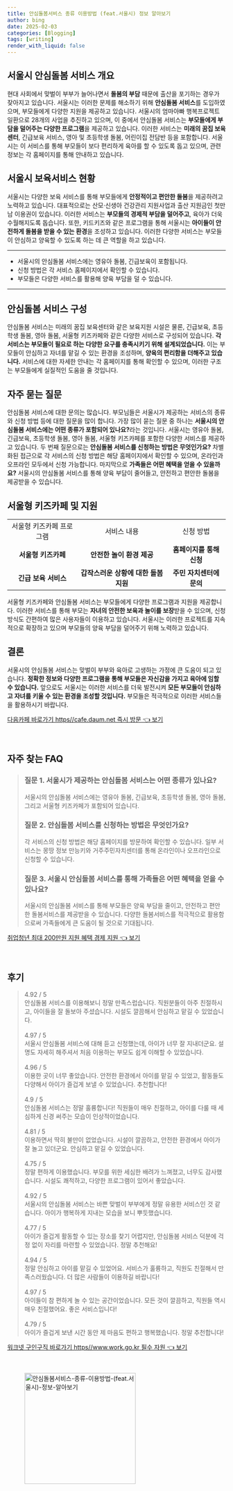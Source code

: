 ```yaml
---
title: 안심돌봄서비스 종류 이용방법 (feat.서울시) 정보 알아보기
author: bing
date: 2025-02-03
categories: [Blogging]
tags: [writing]
render_with_liquid: false
---
```



<h2 id='서울시_안심돌봄_서비스 개요'>서울시 안심돌봄 서비스 개요</h2>

<p>현대 사회에서 맞벌이 부부가 늘어나면서 <b>돌봄의 부담</b> 때문에 출산을 포기하는 경우가 잦아지고 있습니다. 서울시는 이러한 문제를 해소하기 위해 <b>안심돌봄 서비스</b>를 도입하였으며, 부모들에게 다양한 지원을 제공하고 있습니다. 서울시의 엄마아빠 행복프로젝트 일환으로 28개의 사업을 추진하고 있으며, 이 중에서 안심돌봄 서비스는 <b>부모들에게 부담을 덜어주는 다양한 프로그램</b>을 제공하고 있습니다. 이러한 서비스는 <b>미래의 꿈집 보육센터</b>, 긴급보육 서비스, 영아 및 초등학생 돌봄, 어린이집 전담반 등을 포함합니다. 서울시는 이 서비스를 통해 부모들이 보다 편리하게 육아를 할 수 있도록 돕고 있으며, 관련 정보는 각 홈페이지를 통해 안내하고 있습니다.</p>

<h2 id='서울시_보육서비스_현황'>서울시 보육서비스 현황</h2>

<p>서울시는 다양한 보육 서비스를 통해 부모들에게 <b>안정적이고 편안한 돌봄</b>을 제공하려고 노력하고 있습니다. 대표적으로는 산모·신생아 건강관리 지원사업과 출산 지원금인 첫만남 이용권이 있습니다. 이러한 서비스는 <b>부모들의 경제적 부담을 덜어주고</b>, 육아가 더욱 수월해지도록 돕습니다. 또한, 키드키즈와 같은 프로그램을 통해 서울시는 <b>아이들이 안전하게 돌봄을 받을 수 있는 환경</b>을 조성하고 있습니다. 이러한 다양한 서비스는 부모들이 안심하고 양육할 수 있도록 하는 데 큰 역할을 하고 있습니다.</p>

<hr />

<ul>
    <li>서울시의 안심돌봄 서비스에는 영유아 돌봄, 긴급보육이 포함됩니다.</li>
    <li>신청 방법은 각 서비스 홈페이지에서 확인할 수 있습니다.</li>
    <li>부모들은 다양한 서비스를 활용해 양육 부담을 덜 수 있습니다.</li>
</ul>

<hr />

<h2 id='안심돌봄_서비스_구성'>안심돌봄 서비스 구성</h2>

<p>안심돌봄 서비스는 미래의 꿈집 보육센터와 같은 보육지원 시설은 물론, 긴급보육, 초등학생 돌봄, 영아 돌봄, 서울형 키즈카페와 같은 다양한 서비스로 구성되어 있습니다. <b>각 서비스는 부모들이 필요로 하는 다양한 요구를 충족시키기 위해 설계되었습니다.</b> 이는 부모들이 안심하고 자녀를 맡길 수 있는 환경을 조성하며, <b>양육의 편리함을 더해주고 있습니다.</b> 서비스에 대한 자세한 안내는 각 홈페이지를 통해 확인할 수 있으며, 이러한 구조는 부모들에게 실질적인 도움을 줄 것입니다.</p>

<h2 id='자주_묻는_질문'>자주 묻는 질문</h2>

<p>안심돌봄 서비스에 대한 문의는 많습니다. 부모님들은 서울시가 제공하는 서비스의 종류와 신청 방법 등에 대한 질문을 많이 합니다. 가장 많이 묻는 질문 중 하나는 <b>서울시의 안심돌봄 서비스에는 어떤 종류가 포함되어 있나요?</b>라는 것입니다. 서울시는 영유아 돌봄, 긴급보육, 초등학생 돌봄, 영아 돌봄, 서울형 키즈카페를 포함한 다양한 서비스를 제공하고 있습니다. 두 번째 질문으로는 <b>안심돌봄 서비스를 신청하는 방법은 무엇인가요?</b> 차별화된 접근으로 각 서비스의 신청 방법은 해당 홈페이지에서 확인할 수 있으며, 온라인과 오프라인 모두에서 신청 가능합니다. 마지막으로 <b>가족들은 어떤 혜택을 얻을 수 있을까요?</b> 서울시의 안심돌봄 서비스를 통해 양육 부담이 줄어들고, 안전하고 편안한 돌봄을 제공받을 수 있습니다.</p>

<h2 id='서울형_키즈카페_및_지원'>서울형 키즈카페 및 지원</h2>

<table>
    <tr>
        <td style="text-align: center; height: 17px;">서울형 키즈카페 프로그램</td>
        <td style="text-align: center; height: 17px;">서비스 내용</td>
        <td style="text-align: center; height: 17px;">신청 방법</td>
    </tr>
    <tr>
        <td style="text-align: center; height: 17px;"><b>서울형 키즈카페</b></td>
        <td style="text-align: center; height: 17px;"><b>안전한 놀이 환경 제공</b></td>
        <td style="text-align: center; height: 17px;"><b>홈페이지를 통해 신청</b></td>
    </tr>
    <tr>
        <td style="text-align: center; height: 17px;"><b>긴급 보육 서비스</b></td>
        <td style="text-align: center; height: 17px;"><b>갑작스러운 상황에 대한 돌봄 지원</b></td>
        <td style="text-align: center; height: 17px;"><b>주민 자치센터에 문의</b></td>
    </tr>
</table>

<p>서울형 키즈카페와 안심돌봄 서비스는 부모들에게 다양한 프로그램과 지원을 제공합니다. 이러한 서비스를 통해 부모는 <b>자녀의 안전한 보육과 놀이를 보장</b>받을 수 있으며, 신청 방식도 간편하여 많은 사용자들이 이용하고 있습니다. 서울시는 이러한 프로젝트를 지속적으로 확장하고 있으며 부모들의 양육 부담을 덜어주기 위해 노력하고 있습니다.</p>

<h2 id='결론'>결론</h2>

<p>서울시의 안심돌봄 서비스는 맞벌이 부부와 육아로 고생하는 가정에 큰 도움이 되고 있습니다. <b>정확한 정보와 다양한 프로그램을 통해 부모들은 자신감을 가지고 육아에 임할 수 있습니다.</b> 앞으로도 서울시는 이러한 서비스를 더욱 발전시켜 <b>모든 부모들이 안심하고 자녀를 키울 수 있는 환경을 조성할 것입니다.</b> 부모들은 적극적으로 이러한 서비스들을 활용하시기 바랍니다.</p>


<p><a class="click-button" title="다음카페 바로가기 https//cafe.daum.net 즉시 방문" href="https://blackassets.github.io/posts/%EB%8B%A4%EC%9D%8C%EC%B9%B4%ED%8E%98-%EB%B0%94%EB%A1%9C%EA%B0%80%EA%B8%B0-httpscafe.daum.net-%EC%A6%89%EC%8B%9C-%EB%B0%A9%EB%AC%B8/" rel="dofollow">다음카페 바로가기 https//cafe.daum.net 즉시 방문 👈 보기</a></p><br>
<h2 id='자주_찾는_FAQ'>자주 찾는 FAQ</h2>
<div itemscope="" itemtype="https://schema.org/FAQPage"> 
<blockquote> 
<div itemscope="" itemprop="mainEntity" itemtype="https://schema.org/Question"> 
<h3 itemprop="name">질문 1. 서울시가 제공하는 안심돌봄 서비스는 어떤 종류가 있나요?</h3> 
<div itemscope="" itemprop="acceptedAnswer" itemtype="https://schema.org/Answer"> 
<span itemprop="text"> 
<p>서울시의 안심돌봄 서비스에는 영유아 돌봄, 긴급보육, 초등학생 돌봄, 영아 돌봄, 그리고 서울형 키즈카페가 포함되어 있습니다.</p> 
</span> 
</div> 
</div> 

<div itemscope="" itemprop="mainEntity" itemtype="https://schema.org/Question"> 
<h3 itemprop="name">질문 2. 안심돌봄 서비스를 신청하는 방법은 무엇인가요?</h3> 
<div itemscope="" itemprop="acceptedAnswer" itemtype="https://schema.org/Answer"> 
<span itemprop="text"> 
<p>각 서비스의 신청 방법은 해당 홈페이지를 방문하여 확인할 수 있습니다. 일부 서비스는 몽땅 정보 만능키와 거주주민자치센터를 통해 온라인이나 오프라인으로 신청할 수 있습니다.</p> 
</span> 
</div> 
</div> 

<div itemscope="" itemprop="mainEntity" itemtype="https://schema.org/Question"> 
<h3 itemprop="name">질문 3. 서울시 안심돌봄 서비스를 통해 가족들은 어떤 혜택을 얻을 수 있나요?</h3> 
<div itemscope="" itemprop="acceptedAnswer" itemtype="https://schema.org/Answer"> 
<span itemprop="text"> 
<p>서울시의 안심돌봄 서비스를 통해 부모들은 양육 부담을 줄이고, 안전하고 편안한 돌봄서비스를 제공받을 수 있습니다. 다양한 돌봄서비스를 적극적으로 활용함으로써 가족들에게 큰 도움이 될 것으로 기대됩니다.</p> 
</span> 
</div> 
</div> 
</blockquote> 
</div>
<p><a class="click-button" title="취업청년 최대 200만원 지원 혜택 경제 지원" href="https://blackassets.github.io/posts/%EC%B7%A8%EC%97%85%EC%B2%AD%EB%85%84-%EC%B5%9C%EB%8C%80-200%EB%A7%8C%EC%9B%90-%EC%A7%80%EC%9B%90-%ED%98%9C%ED%83%9D-%EA%B2%BD%EC%A0%9C-%EC%A7%80%EC%9B%90/" rel="dofollow">취업청년 최대 200만원 지원 혜택 경제 지원 👈 보기</a></p><br>
<h2 id='후기'>후기</h2>
<div itemscope itemtype="https://schema.org/Product">
  <blockquote>
  <div itemprop="review" itemscope itemtype="https://schema.org/Review">
      <div itemprop="reviewRating" itemscope itemtype="https://schema.org/Rating"> <span itemprop="ratingValue">4.92</span> / <span itemprop="bestRating">5</span> </div>
      <span itemprop="reviewBody">안심돌봄 서비스를 이용해보니 정말 만족스럽습니다. 직원분들이 아주 친절하시고, 아이들을 잘 돌보아 주셨습니다. 시설도 깔끔해서 안심하고 맡길 수 있었습니다.</span>
  </div>
  <br>
  <div itemprop="review" itemscope itemtype="https://schema.org/Review">
      <div itemprop="reviewRating" itemscope itemtype="https://schema.org/Rating"> <span itemprop="ratingValue">4.97</span> / <span itemprop="bestRating">5</span> </div>
      <span itemprop="reviewBody">서울시 안심돌봄 서비스에 대해 듣고 신청했는데, 아이가 너무 잘 지내더군요. 설명도 자세히 해주셔서 처음 이용하는 부모도 쉽게 이해할 수 있었습니다.</span>
  </div>
  <br>
  <div itemprop="review" itemscope itemtype="https://schema.org/Review">
      <div itemprop="reviewRating" itemscope itemtype="https://schema.org/Rating"> <span itemprop="ratingValue">4.96</span> / <span itemprop="bestRating">5</span> </div>
      <span itemprop="reviewBody">이용한 곳이 너무 좋았습니다. 안전한 환경에서 아이를 맡길 수 있었고, 활동들도 다양해서 아이가 즐겁게 보낼 수 있었습니다. 추천합니다!</span>
  </div>
  <br>
  <div itemprop="review" itemscope itemtype="https://schema.org/Review">
      <div itemprop="reviewRating" itemscope itemtype="https://schema.org/Rating"> <span itemprop="ratingValue">4.9</span> / <span itemprop="bestRating">5</span> </div>
      <span itemprop="reviewBody">안심돌봄 서비스는 정말 훌륭합니다! 직원들이 매우 친절하고, 아이를 다룰 때 세심하게 신경 써주는 모습이 인상적이었습니다.</span>
  </div>
  <br>
  <div itemprop="review" itemscope itemtype="https://schema.org/Review">
      <div itemprop="reviewRating" itemscope itemtype="https://schema.org/Rating"> <span itemprop="ratingValue">4.81</span> / <span itemprop="bestRating">5</span> </div>
      <span itemprop="reviewBody">이용하면서 딱히 불만이 없었습니다. 시설이 깔끔하고, 안전한 환경에서 아이가 잘 놀고 있더군요. 안심하고 맡길 수 있었습니다.</span>
  </div>
  <br>
  <div itemprop="review" itemscope itemtype="https://schema.org/Review">
      <div itemprop="reviewRating" itemscope itemtype="https://schema.org/Rating"> <span itemprop="ratingValue">4.75</span> / <span itemprop="bestRating">5</span> </div>
      <span itemprop="reviewBody">정말 편하게 이용했습니다. 부모를 위한 세심한 배려가 느껴졌고, 너무도 감사했습니다. 시설도 쾌적하고, 다양한 프로그램이 있어서 좋았습니다.</span>
  </div>
  <br>
  <div itemprop="review" itemscope itemtype="https://schema.org/Review">
      <div itemprop="reviewRating" itemscope itemtype="https://schema.org/Rating"> <span itemprop="ratingValue">4.92</span> / <span itemprop="bestRating">5</span> </div>
      <span itemprop="reviewBody">서울시의 안심돌봄 서비스는 바쁜 맞벌이 부부에게 정말 유용한 서비스인 것 같습니다. 아이가 행복하게 지내는 모습을 보니 뿌듯했습니다.</span>
  </div>
  <br>
  <div itemprop="review" itemscope itemtype="https://schema.org/Review">
      <div itemprop="reviewRating" itemscope itemtype="https://schema.org/Rating"> <span itemprop="ratingValue">4.77</span> / <span itemprop="bestRating">5</span> </div>
      <span itemprop="reviewBody">아이가 즐겁게 활동할 수 있는 장소를 찾기 어렵지만, 안심돌봄 서비스 덕분에 걱정 없이 자리를 마련할 수 있었습니다. 정말 추천해요!</span>
  </div>
  <br>
  <div itemprop="review" itemscope itemtype="https://schema.org/Review">
      <div itemprop="reviewRating" itemscope itemtype="https://schema.org/Rating"> <span itemprop="ratingValue">4.94</span> / <span itemprop="bestRating">5</span> </div>
      <span itemprop="reviewBody">정말 안심하고 아이를 맡길 수 있었어요. 서비스가 훌륭하고, 직원도 친절해서 만족스러웠습니다. 더 많은 사람들이 이용하길 바랍니다!</span>
  </div>
  <br>
  <div itemprop="review" itemscope itemtype="https://schema.org/Review">
      <div itemprop="reviewRating" itemscope itemtype="https://schema.org/Rating"> <span itemprop="ratingValue">4.97</span> / <span itemprop="bestRating">5</span> </div>
      <span itemprop="reviewBody">아이들이 참 편하게 놀 수 있는 공간이었습니다. 모든 것이 깔끔하고, 직원들 역시 매우 친절했어요. 좋은 서비스입니다!</span>
  </div>
  <br>
  <div itemprop="review" itemscope itemtype="https://schema.org/Review">
      <div itemprop="reviewRating" itemscope itemtype="https://schema.org/Rating"> <span itemprop="ratingValue">4.79</span> / <span itemprop="bestRating">5</span> </div>
      <span itemprop="reviewBody">아이가 즐겁게 보낸 시간 동안 제 마음도 편하고 행복했습니다. 정말 추천합니다!</span>
  </div>
  </blockquote>
</div>
<p><a class="click-button" title="워크넷 구인구직 바로가기 https//www.work.go.kr 필수 자원" href="https://blackassets.github.io/posts/%EC%9B%8C%ED%81%AC%EB%84%B7-%EA%B5%AC%EC%9D%B8%EA%B5%AC%EC%A7%81-%EB%B0%94%EB%A1%9C%EA%B0%80%EA%B8%B0-httpswww.work.go.kr-%ED%95%84%EC%88%98-%EC%9E%90%EC%9B%90/" rel="dofollow">워크넷 구인구직 바로가기 https//www.work.go.kr 필수 자원 👈 보기</a></p><br>
<figure class="image"><img src="https://blackassets.github.io/assets/img/thumbnail/안심돌봄서비스-종류-이용방법-(feat.서울시)-정보-알아보기.webp" alt="안심돌봄서비스-종류-이용방법-(feat.서울시)-정보-알아보기" width="256" height="256"></figure>
